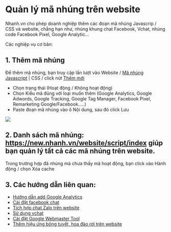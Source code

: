 # Quản lý mã nhúng trên website
Nhanh.vn cho phép doanh nghiệp thêm các đoạn mã nhúng Javascrip / CSS và website, chẳng hạn như, nhúng khung chat Facebook, Vchat, nhúng code Facebook Pixel, Google Analytic...

Các nghiệp vụ cơ bản:

## 1. Thêm mã nhúng

Để thêm mã nhúng, bạn truy cập lần lượt vào Website / [Mã nhúng Javascript](https://new.nhanh.vn/website/script/index) | CSS / click nút [Thêm mới](https://new.nhanh.vn/website/script/index?tab=add)

- Chọn trạng thái (Hoạt động / Không hoạt động)
- Chọn Kiểu mã đúng với loại muốn thêm (Google Analytics, Google Adwords, Google Tracking, Google Tag Manager, Facebook Pixel, Remarketing Google/Facebook.....)
- Paste đoạn mã nhúng vào ô Nội dung, sau đó click Lưu

![](https://raw.githubusercontent.com/nhanhapi/manual/master/docs/website/img/thong-tin-ma-nhung.png)

##  2. Danh sách mã nhúng: https://new.nhanh.vn/website/script/index giúp bạn quản lý tất cả các mã nhúng trên website.

Trong trường hợp đã nhúng mà chưa thấy mã hoạt động, bạn click vào Hành động / chọn Xóa cache

## 3. Các hướng dẫn liên quan:

- [Hướng dẫn add Google Analytics](https://manual.nhanh.vn/website/quan-ly-ma-nhung/cat-dat-google-analytics-cho-website)
- [Cài đặt facebook chat](https://manual.nhanh.vn/website/quan-ly-ma-nhung/tich-hop-facebook-chat-tren-website)
- [Tích hợp chat Zalo trên website](https://manual.nhanh.vn/website/quan-ly-ma-nhung/tich-hop-chat-zalo-vao-website)
- [Sử dụng vchat](https://manual.nhanh.vn/website/quan-ly-ma-nhung/cach-su-dung-vchat)
- [Cài đặt Google Webmaster Tool ](https://manual.nhanh.vn/website/quan-ly-ma-nhung/cai-dat-google-webmaster-tool)
- [Thêm hiệu ứng bông tuyết, hoa đào rơi trên website](https://manual.nhanh.vn/website/quan-ly-ma-nhung/them-hieu-ung-bong-tuyet-hoa-dao-roi-tren-website)
